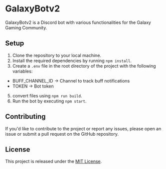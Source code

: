 # GalaxyBotv2

GalaxyBotv2 is a Discord bot with various functionalities for the Galaxy Gaming Community.

## Setup

1. Clone the repository to your local machine.
2. Install the required dependencies by running `npm install`.
3. Create a `.env` file in the root directory of the project with the following variables:

- BUFF_CHANNEL_ID -> Channel to track buff notifications
- TOKEN -> Bot token

5. convert files using `npm run build`.
6. Run the bot by executing `npm start`.

## Contributing

If you'd like to contribute to the project or report any issues, please open an issue or submit a pull request on the GitHub repository.

## License

This project is released under the [MIT License](LICENSE).
